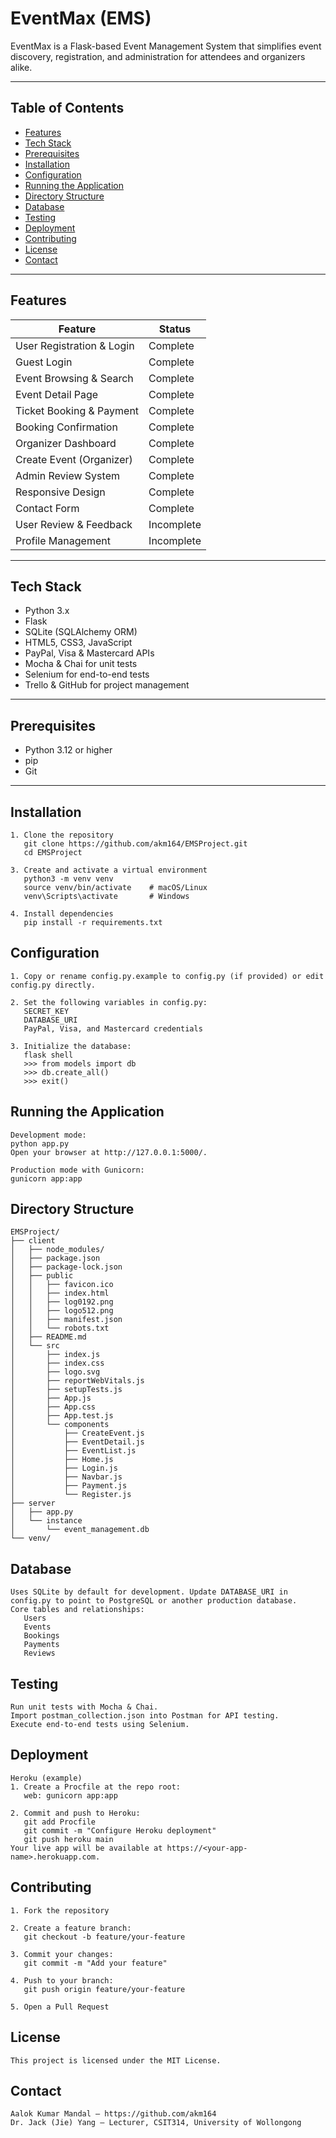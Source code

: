 # EventMax (EMS)

EventMax is a Flask-based Event Management System that simplifies event discovery, registration, and administration for attendees and organizers alike.

---

## Table of Contents

- [Features](#features)  
- [Tech Stack](#tech-stack)  
- [Prerequisites](#prerequisites)  
- [Installation](#installation)  
- [Configuration](#configuration)  
- [Running the Application](#running-the-application)  
- [Directory Structure](#directory-structure)  
- [Database](#database)  
- [Testing](#testing)  
- [Deployment](#deployment)  
- [Contributing](#contributing)  
- [License](#license)  
- [Contact](#contact)  

---

## Features

| Feature                     | Status     |
|-----------------------------|------------|
| User Registration & Login   | Complete   |
| Guest Login                 | Complete   |
| Event Browsing & Search     | Complete   |
| Event Detail Page           | Complete   |
| Ticket Booking & Payment    | Complete   |
| Booking Confirmation        | Complete   |
| Organizer Dashboard         | Complete   |
| Create Event (Organizer)    | Complete   |
| Admin Review System         | Complete   |
| Responsive Design           | Complete   |
| Contact Form                | Complete   |
| User Review & Feedback      | Incomplete |
| Profile Management          | Incomplete |

---

## Tech Stack

- Python 3.x  
- Flask  
- SQLite (SQLAlchemy ORM)  
- HTML5, CSS3, JavaScript  
- PayPal, Visa & Mastercard APIs  
- Mocha & Chai for unit tests  
- Selenium for end-to-end tests  
- Trello & GitHub for project management  

---

## Prerequisites

- Python 3.12 or higher  
- pip  
- Git  

---

## Installation
```
1. Clone the repository  
   git clone https://github.com/akm164/EMSProject.git
   cd EMSProject
   
3. Create and activate a virtual environment
   python3 -m venv venv
   source venv/bin/activate    # macOS/Linux
   venv\Scripts\activate       # Windows

4. Install dependencies
   pip install -r requirements.txt
```

## Configuration
```
1. Copy or rename config.py.example to config.py (if provided) or edit config.py directly.

2. Set the following variables in config.py:
   SECRET_KEY
   DATABASE_URI
   PayPal, Visa, and Mastercard credentials

3. Initialize the database:
   flask shell
   >>> from models import db
   >>> db.create_all()
   >>> exit()
```

## Running the Application
```
Development mode:
python app.py
Open your browser at http://127.0.0.1:5000/.

Production mode with Gunicorn:
gunicorn app:app
```

## Directory Structure
```
EMSProject/
├── client
│   ├── node_modules/
│   ├── package.json
│   ├── package-lock.json
│   ├── public
│   │   ├── favicon.ico
│   │   ├── index.html
│   │   ├── log0192.png
│   │   ├── logo512.png
│   │   ├── manifest.json
│   │   └── robots.txt
│   ├── README.md
│   └── src
│       ├── index.js
│       ├── index.css
│       ├── logo.svg
│       ├── reportWebVitals.js
│       ├── setupTests.js
│       ├── App.js
│       ├── App.css
│       ├── App.test.js
│       └── components
│           ├── CreateEvent.js
│           ├── EventDetail.js
│           ├── EventList.js
│           ├── Home.js
│           ├── Login.js
│           ├── Navbar.js
│           ├── Payment.js
│           └── Register.js
├── server
│   ├── app.py
│   └── instance
│       └── event_management.db
└── venv/
```

## Database
```
Uses SQLite by default for development. Update DATABASE_URI in config.py to point to PostgreSQL or another production database.
Core tables and relationships:
   Users
   Events
   Bookings
   Payments
   Reviews
```

## Testing
```
Run unit tests with Mocha & Chai.
Import postman_collection.json into Postman for API testing.
Execute end-to-end tests using Selenium.
```
## Deployment
```
Heroku (example)
1. Create a Procfile at the repo root:
   web: gunicorn app:app

2. Commit and push to Heroku:
   git add Procfile
   git commit -m "Configure Heroku deployment"
   git push heroku main
Your live app will be available at https://<your-app-name>.herokuapp.com.
```

## Contributing
```
1. Fork the repository

2. Create a feature branch:
   git checkout -b feature/your-feature

3. Commit your changes:
   git commit -m "Add your feature"

4. Push to your branch:
   git push origin feature/your-feature

5. Open a Pull Request
```

## License
```
This project is licensed under the MIT License.
```

## Contact
```
Aalok Kumar Mandal – https://github.com/akm164
Dr. Jack (Jie) Yang – Lecturer, CSIT314, University of Wollongong

